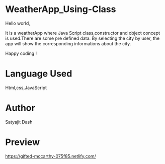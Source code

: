 # WeatherApp_Using-Class
Hello world,

It is a weatherApp where Java Script class,constructor and object concept is used.There are some pre defined data. By selecting the city by user, the app will show the corresponding informations about the city.

Happy coding !

# Language Used
Html,css,JavaScript

# Author
Satyajit Dash

# Preview
https://gifted-mccarthy-075f85.netlify.com/
